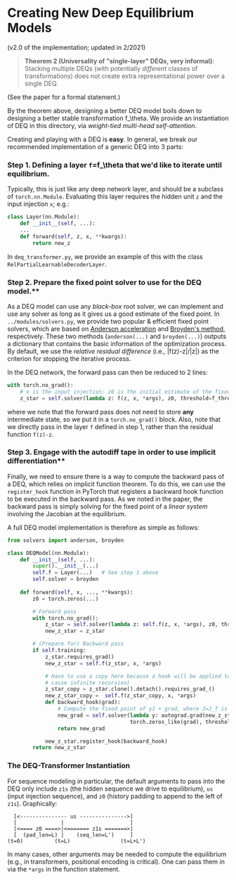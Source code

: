 #  Creating New Deep Equilibrium Models

(v2.0 of the implementation; updated in 2/2021)

> **Theorem 2 (Universality of "single-layer" DEQs, very informal)**: Stacking multiple DEQs 
> (with potentially _different_ classes of transformations) does not create extra representational
> power over a single DEQ.

(See the paper for a formal statement.)

By the theorem above, designing a better DEQ model boils down to designing a better stable transformation f_\theta. We provide an instantiation of DEQ in this directory, via *weight-tied multi-head self-attention*.

Creating and playing with a DEQ is **easy**. In general, we break our recommended implementation of a generic DEQ into 3 parts:

### Step 1. Defining a layer `f`=f_\theta that we'd like to iterate until equilibrium.

Typically, this is just like any deep network layer, and should be a subclass of `torch.nn.Module`. Evaluating this layer requires the hidden unit `z` and the input injection `x`; e.g.:
```python
class Layer(nn.Module):
    def __init__(self, ...):
	...
    def forward(self, z, x, **kwargs):
        return new_z
```
In `deq_transformer.py`, we provide an example of this with the class `RelPartialLearnableDecoderLayer`.

### Step 2. Prepare the fixed point solver to use for the DEQ model.**

As a DEQ model can use any *black-box* root solver, we can implement and use any solver as long as it gives us a good estimate of the fixed point. In `../modules/solvers.py`, we provide two popular & efficient fixed point solvers, which are based on [Anderson acceleration](https://en.wikipedia.org/wiki/Anderson_acceleration) and [Broyden's method](https://en.wikipedia.org/wiki/Broyden%27s_method), respectively. These two methods (`anderson(...)` and `broyden(...)`) outputs a dictionary that contains the basic information of the optimization process. By default, we use the *relative residual difference* (i.e., |f(z)-z|/|z|) as the criterion for stopping the iterative process.

In the DEQ network, the forward pass can then be reduced to 2 lines:
```python
with torch.no_grad():
    # x is the input injection; z0 is the initial estimate of the fixed point.
    z_star = self.solver(lambda z: f(z, x, *args), z0, threshold=f_thres)['result']
```
where we note that the forward pass does not need to store **any** intermediate state, so we put it in a `torch.no_grad()` block. Also, note that we directly pass in the layer `f` defined in step 1, rather than the residual function `f(z)-z`.

### Step 3. Engage with the autodiff tape in order to use implicit differentiation**

Finally, we need to ensure there is a way to compute the backward pass of a DEQ, which relies on implicit function theorem. To do this, we can use the `register_hook` function in PyTorch that registers a backward hook function to be executed in the backward pass. As we noted in the paper, the backward pass is simply solving for the fixed point of a *linear system* involving the Jacobian at the equilibrium. 

A full DEQ model implementation is therefore as simple as follows:
```python
from solvers import anderson, broyden

class DEQModel(nn.Module):
    def __init__(self, ...):
        super().__init__(...)
        self.f = Layer(...)   # See step 1 above
        self.solver = broyden
    
    def forward(self, x, ..., **kwargs):
        z0 = torch.zeros(...)

        # Forward pass
        with torch.no_grad():
            z_star = self.solver(lambda z: self.f(z, x, *args), z0, threshold=f_thres)['result']   # See step 2 above
            new_z_star = z_star

        # (Prepare for) Backward pass
        if self.training:
            z_star.requires_grad()
            new_z_star = self.f(z_star, x, *args)

            # Have to use a copy here because a hook will be applied to new_z_star (which could otherwise 
            # cause infinite recursion)
            z_star_copy = z_star.clone().detach().requires_grad_()
            new_z_star_copy =  self.f(z_star_copy, x, *args)
            def backward_hook(grad):
                # Compute the fixed point of yJ + grad, where J=J_f is the Jacobian of f at z_star
                new_grad = self.solver(lambda y: autograd.grad(new_z_star_copy, z_star_copy, y, retain_graph=True)[0] + grad, \
                                       torch.zeros_like(grad), threshold=b_thres)['result']
                return new_grad

            new_z_star.register_hook(backward_hook)
        return new_z_star
```

### The DEQ-Transformer Instantiation

For sequence modeling in particular, the default arguments to pass into the DEQ only include `z1s` (the hidden sequence we drive to equilibrium), 
`us` (input injection sequence), and `z0` (history padding to append to the left of `z1s`). Graphically:

```
  [<--------------- us --------------->]
  [              |                     ]         
  [<==== z0 ====>|<======= z1s =======>]
  [  (pad_len=L) |    (seq_len=L')     ]
(t=0)          (t=L)                (t=L+L')
```
In many cases, other arguments may be needed to compute the equilibrium (e.g., in transformers, positional encoding
is critical). One can pass them in via the `*args` in the function statement.
